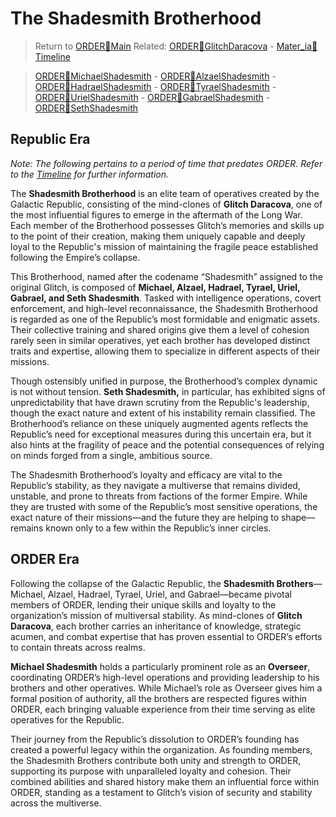 # The Shadesmith Brotherhood

> Return to [ORDER🔻Main](ORDER🔻Main.md)
> Related: [ORDER🔻GlitchDaracova](ORDER🔻GlitchDaracova.md) - 
> [Mater_ia📅Timeline](Mater_ia📅Timeline.md)

> [ORDER🔻MichaelShadesmith](ORDER🔻MichaelShadesmith.md) - 
> [ORDER🔻AlzaelShadesmith](ORDER🔻AlzaelShadesmith) - 
> [ORDER🔻HadraelShadesmith](ORDER🔻HadraelShadesmith) - 
> [ORDER🔻TyraelShadesmith](ORDER🔻TyraelShadesmith) - 
> [ORDER🔻UrielShadesmith](ORDER🔻UrielShadesmith) - 
> [ORDER🔻GabraelShadesmith](ORDER🔻GabraelShadesmith) - 
> [ORDER🔻SethShadesmith](ORDER🔻SethShadesmith)

## Republic Era

*Note: The following pertains to a period of time that predates ORDER. Refer to the [Timeline](Mater_ia📅Timeline.md) for further information.*

The **Shadesmith Brotherhood** is an elite team of operatives created by the Galactic Republic, consisting of the mind-clones of **Glitch Daracova**, one of the most influential figures to emerge in the aftermath of the Long War. Each member of the Brotherhood possesses Glitch’s memories and skills up to the point of their creation, making them uniquely capable and deeply loyal to the Republic's mission of maintaining the fragile peace established following the Empire’s collapse.

This Brotherhood, named after the codename “Shadesmith” assigned to the original Glitch, is composed of **Michael, Alzael, Hadrael, Tyrael, Uriel, Gabrael, and Seth Shadesmith**. Tasked with intelligence operations, covert enforcement, and high-level reconnaissance, the Shadesmith Brotherhood is regarded as one of the Republic’s most formidable and enigmatic assets. Their collective training and shared origins give them a level of cohesion rarely seen in similar operatives, yet each brother has developed distinct traits and expertise, allowing them to specialize in different aspects of their missions.

Though ostensibly unified in purpose, the Brotherhood’s complex dynamic is not without tension. **Seth Shadesmith,** in particular, has exhibited signs of unpredictability that have drawn scrutiny from the Republic's leadership, though the exact nature and extent of his instability remain classified. The Brotherhood’s reliance on these uniquely augmented agents reflects the Republic’s need for exceptional measures during this uncertain era, but it also hints at the fragility of peace and the potential consequences of relying on minds forged from a single, ambitious source.

The Shadesmith Brotherhood’s loyalty and efficacy are vital to the Republic’s stability, as they navigate a multiverse that remains divided, unstable, and prone to threats from factions of the former Empire. While they are trusted with some of the Republic’s most sensitive operations, the exact nature of their missions—and the future they are helping to shape—remains known only to a few within the Republic’s inner circles.

## ORDER Era

Following the collapse of the Galactic Republic, the **Shadesmith Brothers**—Michael, Alzael, Hadrael, Tyrael, Uriel, and Gabrael—became pivotal members of ORDER, lending their unique skills and loyalty to the organization’s mission of multiversal stability. As mind-clones of **Glitch Daracova**, each brother carries an inheritance of knowledge, strategic acumen, and combat expertise that has proven essential to ORDER’s efforts to contain threats across realms.

**Michael Shadesmith** holds a particularly prominent role as an **Overseer**, coordinating ORDER’s high-level operations and providing leadership to his brothers and other operatives. While Michael’s role as Overseer gives him a formal position of authority, all the brothers are respected figures within ORDER, each bringing valuable experience from their time serving as elite operatives for the Republic.

Their journey from the Republic’s dissolution to ORDER’s founding has created a powerful legacy within the organization. As founding members, the Shadesmith Brothers contribute both unity and strength to ORDER, supporting its purpose with unparalleled loyalty and cohesion. Their combined abilities and shared history make them an influential force within ORDER, standing as a testament to Glitch’s vision of security and stability across the multiverse.